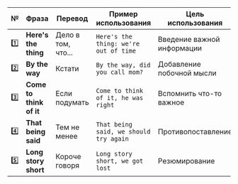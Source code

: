 | №   | Фраза                     | Перевод                     | Пример использования                  | Цель использования            |
|-----|--------------------------|----------------------------|----------------------------------------|-------------------------------|
| 1️⃣  | **Here's the thing**     | Дело в том, что...         | `Here's the thing: we're out of time`  | Введение важной информации    |
| 2️⃣  | **By the way**          | Кстати                     | `By the way, did you call mom?`        | Добавление побочной мысли     |
| 3️⃣  | **Come to think of it**  | Если подумать              | `Come to think of it, he was right`    | Вспомнить что-то важное       |
| 4️⃣  | **That being said**      | Тем не менее               | `That being said, we should try again` | Противопоставление           |
| 5️⃣  | **Long story short**     | Короче говоря              | `Long story short, we got lost`        | Резюмирование                |


